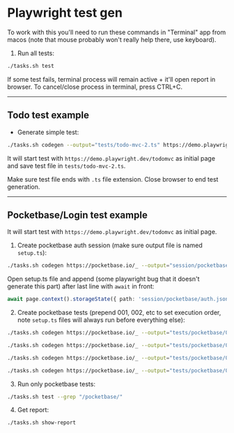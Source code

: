 # Playwright test gen

To work with this you'll need to run these commands in "Terminal" app from macos (note that mouse probably won't really help there, use keyboard).

1. Run all tests:
```sh
./tasks.sh test
```

If some test fails, terminal process will remain active + it'll open report in browser. To cancel/close process in terminal, press CTRL+C.

---

## Todo test example
- Generate simple test:
```sh
./tasks.sh codegen --output="tests/todo-mvc-2.ts" https://demo.playwright.dev/todomvc
```

It will start test with `https://demo.playwright.dev/todomvc` as initial page and save test file in `tests/todo-mvc-2.ts`.

Make sure test file ends with `.ts` file extension.
Close browser to end test generation.

---

## Pocketbase/Login test example

It will start test with `https://demo.playwright.dev/todomvc` as initial page.

1. Create pocketbase auth session (make sure output file is named `setup.ts`):
```sh
./tasks.sh codegen https://pocketbase.io/_ --output="session/pocketbase/setup.ts" --save-storage="session/pocketbase/auth.json"
```

Open setup.ts file and append (some playwright bug that it doesn't generate this part) after last line with `await` in front:
```ts
await page.context().storageState({ path: 'session/pocketbase/auth.json' });
```

2. Create pocketbase tests (prepend 001, 002, etc to set execution order, note `setup.ts` files will always run before everything else):
```sh
./tasks.sh codegen https://pocketbase.io/_ --output="tests/pocketbase/001-add-collection.ts" --load-storage="session/pocketbase/auth.json"
```
```sh
./tasks.sh codegen https://pocketbase.io/_ --output="tests/pocketbase/002-add-row.ts" --load-storage="session/pocketbase/auth.json"
```
```sh
./tasks.sh codegen https://pocketbase.io/_ --output="tests/pocketbase/003-remove-row.ts" --load-storage="session/pocketbase/auth.json"
```
```sh
./tasks.sh codegen https://pocketbase.io/_ --output="tests/pocketbase/004-remove-collection.ts" --load-storage="session/pocketbase/auth.json"
```

3. Run only pocketbase tests:
```sh
./tasks.sh test --grep "/pocketbase/"
```

4. Get report:
```sh
./tasks.sh show-report
```
